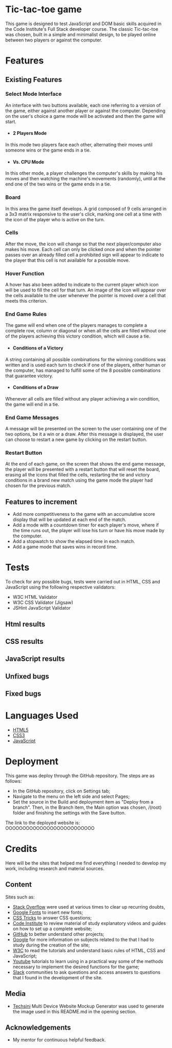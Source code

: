 # Tic-tac-toe game

This game is designed to test JavaScript and DOM basic skills acquired in the Code Institute's Full Stack developer course. The classic Tic-tac-toe was chosen, built in a simple and minimalist design, to be played online between two players or against the computer.

# Features
## Existing Features
### Select Mode Interface

An interface with two buttons available, each one referring to a version of the game, either against another player or against the computer. Depending on the user's choice a game mode will be activated and then the game will start.

- #### 2 Players Mode
    
In this mode two players face each other, alternating their moves until someone wins or the game ends in a tie.

- #### Vs. CPU Mode

In this other mode, a player challenges the computer's skills by making his moves and then watching the machine's movements (randomly), until at the end one of the two wins or the game ends in a tie.

### Board

In this area the game itself develops. A grid composed of 9 cells arranged in a 3x3 matrix responsive to the user's click, marking one cell at a time with the icon of the player who is active on the turn. 
    
### Cells

After the move, the icon will change so that the next player/computer also makes his move. Each cell can only be clicked once and when the pointer passes over an already filled cell a prohibited sign will appear to indicate to the player that this cell is not available for a possible move.

### Hover Function

A hover has also been added to indicate to the current player which icon will be used to fill the cell for that turn. An image of the icon will appear over the cells available to the user whenever the pointer is moved over a cell that meets this criterion.

### End Game Rules

The game will end when one of the players manages to complete a complete row, column or diagonal or when all the cells are filled without one of the players achieving this victory condition, which will cause a tie.

- #### Conditions of a Victory

A string containing all possible combinations for the winning conditions was written and is used each turn to check if one of the players, either human or the computer, has managed to fulfill some of the 8 possible combinations that guarantee victory.

- #### Conditions of a Draw

Whenever all cells are filled without any player achieving a win condition, the game will end in a tie.

### End Game Messages

A message will be presented on the screen to the user containing one of the two options, be it a win or a draw. After this message is displayed, the user can choose to restart a new game by clicking on the restart button.

### Restart Button

At the end of each game, on the screen that shows the end game message, the player will be presented with a restart button that will reset the board, erasing all the icons that filled the cells, restarting the tie and victory conditions in a brand new match using the game mode the player had chosen for the previous match.

## Features to increment
- Add more competitiveness to the game with an accumulative score display that will be updated at each end of the match.
- Add a mode with a countdown timer for each player's move, where if the time runs out, the player will lose his turn or have his move made by the computer.
- Add a stopwatch to show the elapsed time in each match.
- Add a game mode that saves wins in record time.

# Tests
To check for any possible bugs, tests were carried out in HTML, CSS and JavaScript using the following respective validators:
- W3C HTML Validator
- W3C CSS Validator (Jigsaw)
- JSHint JavaScript Validator

## Html results



## CSS results



## JavaScript results



## Unfixed bugs



## Fixed bugs



# Languages Used
- [HTML5](https://en.wikipedia.org/wiki/HTML5)
- [CSS3](https://en.wikipedia.org/wiki/CSS)
- [JavaScript](https://en.wikipedia.org/wiki/JavaScript)

# Deployment
This game was deploy through the GitHub repository. The steps are as follows:
- In the GitHub repository, click on Settings tab;
- Navigate to the menu on the left side and select Pages;
- Set the source in the Build and deployment item as "Deploy from a branch". Then, in the Branch item, the Main option was chosen, /(root) folder and finishing the settings with the Save button.

The link to the deployed website is: OOOOOOOOOOOOOOOOOOOOOOOOOO

# Credits
Here will be the sites that helped me find everything I needed to develop my work, including research and material sources.

## Content

Sites such as:
- [Stack Overflow](https://stackoverflow.co/) were used at various times to clear up recurring doubts,
- [Google Fonts](https://fonts.google.com/) to insert new fonts;
- [CSS Tricks](https://css-tricks.com/) to answer CSS questions;
- [Code Institute](https://learn.codeinstitute.net/) to review material of study explanatory videos and guides on how to set up a complete website;
- [GitHub](https://github.com/) to better understand other projects;
- [Google](https://www.google.com) for more information on subjects related to the that I had to study during the creation of the site;
- [W3C](https://www.w3.org/) to read the tutorials and understand basic rules of HTML, CSS and JavaScript;
- [Youtube](https://www.youtube.com/) tutorials to learn using in a practical way some of the methods necessary to implement the desired functions for the game;
- [Slack](https://slack.com/) communities to ask questions and access answers to questions that I found in the development of the site.

## Media

- [Techsini](https://techsini.com/multi-mockup/index.php) Multi Device Website Mockup Generator was used to generate the image used in this README.md in the opening section.

## Acknowledgements
- My mentor for continuous helpful feedback.